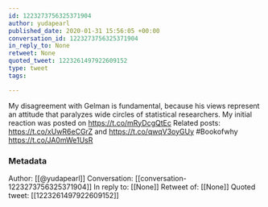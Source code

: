 ```yaml
---
id: 1223273756325371904
author: yudapearl
published_date: 2020-01-31 15:56:05 +00:00
conversation_id: 1223273756325371904
in_reply_to: None
retweet: None
quoted_tweet: 1223261497922609152
type: tweet
tags:

---
```


My disagreement with Gelman is fundamental, because his views represent an attitude that paralyzes wide circles of statistical researchers. My initial reaction was  posted on https://t.co/mRyDcgQtEc Related posts: https://t.co/xUwR6eCGrZ and https://t.co/qwqV3oyGUy
#Bookofwhy https://t.co/JA0mWe1UsR

### Metadata

Author: [[@yudapearl]]
Conversation: [[conversation-1223273756325371904]]
In reply to: [[None]]
Retweet of: [[None]]
Quoted tweet: [[1223261497922609152]]
